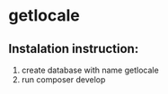 # getlocale

## Instalation instruction:

1. create database with name getlocale
2. run composer develop
